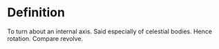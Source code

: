 # Definition

To turn about an internal axis. Said especially of celestial bodies.
Hence rotation. Compare revolve.
